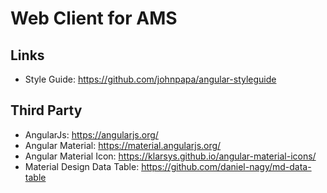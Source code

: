# Web Client for AMS #

## Links ##
* Style Guide: https://github.com/johnpapa/angular-styleguide

## Third Party ##
* AngularJs: https://angularjs.org/
* Angular Material: https://material.angularjs.org/
* Angular Material Icon: https://klarsys.github.io/angular-material-icons/
* Material Design Data Table: https://github.com/daniel-nagy/md-data-table
